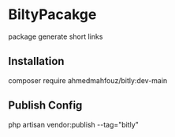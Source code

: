 # BiltyPacakge
package generate  short links

## Installation
composer require ahmedmahfouz/bitly:dev-main

## Publish Config
php artisan vendor:publish --tag="bitly"
